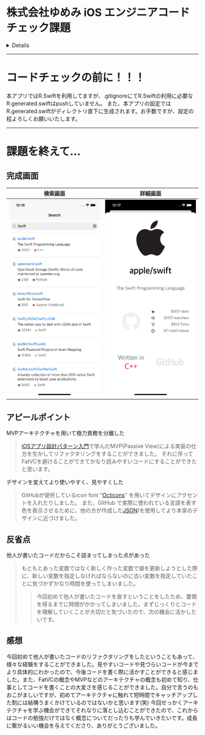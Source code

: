 # 株式会社ゆめみ iOS エンジニアコードチェック課題
<details><div>
  
## 概要

本プロジェクトは株式会社ゆめみ（以下弊社）が、弊社に iOS エンジニアを希望する方に出す課題のベースプロジェクトです。本課題が与えられた方は、下記の概要を詳しく読んだ上で課題を取り組んでください。

## アプリ仕様

本アプリは GitHub のリポジトリーを検索するアプリです。

![動作イメージ](README_Images/app.gif)

### 環境

- IDE：基本最新の安定版（本概要作成時点では Xcode 11.4.1）
- Swift：基本最新の安定版（本概要作成時点では Swift 5.1）
- 開発ターゲット：基本最新の安定版（本概要作成時点では iOS 13.4）
- サードパーティーライブラリーの利用：オープンソースのものに限り制限しない

### 動作

1. 何かしらのキーワードを入力
2. GitHub API（`search/repositories`）でリポジトリーを検索し、結果一覧を概要（リポジトリ名）で表示
3. 特定の結果を選択したら、該当リポジトリの詳細（リポジトリ名、オーナーアイコン、プロジェクト言語、Star 数、Watcher 数、Fork 数、Issue 数）を表示

## 課題取り組み方法

Issues を確認した上、本プロジェクトを [**Duplicate** してください](https://help.github.com/en/github/creating-cloning-and-archiving-repositories/duplicating-a-repository)（Fork しないようにしてください。必要ならプライベートリポジトリーにしても大丈夫です）。今後のコミットは全てご自身のリポジトリーで行ってください。

コードチェックの課題 Issue は全て [`課題`](https://github.com/yumemi/ios-engineer-codecheck/milestone/1) Milestone がついており、難易度に応じて Label が [`初級`](https://github.com/yumemi/ios-engineer-codecheck/issues?q=is%3Aopen+is%3Aissue+label%3A初級+milestone%3A課題)、[`中級`](https://github.com/yumemi/ios-engineer-codecheck/issues?q=is%3Aopen+is%3Aissue+label%3A中級+milestone%3A課題+) と [`ボーナス`](https://github.com/yumemi/ios-engineer-codecheck/issues?q=is%3Aopen+is%3Aissue+label%3Aボーナス+milestone%3A課題+) に分けられています。課題の必須／選択は下記の表とします：

|   | 初級 | 中級 | ボーナス
|--:|:--:|:--:|:--:|
| 新卒／未経験者 | 必須 | 選択 | 選択 |
| 中途／経験者 | 必須 | 必須 | 選択 |

課題が完成したら、リポジトリーのアドレスを教えてください。

</div></details>

---------------------------------------

# コードチェックの前に！！！

本アプリではR.Swiftを利用してますが、.gitignoreにてR.Swiftの利用に必要なR.generated.swiftはpushしていません。
また、本アプリの設定ではR.generated.swiftがディレクトリ直下に生成されます。お手数ですが、設定の程よろしくお願いいたします。

----------------------------------------

# 課題を終えて...

## 完成画面
|検索画面|詳細画面| 
|-----------|------------|
|![検索画面](README_Images/searchView.png)|![詳細画面](README_Images/detailView.png)|

## アピールポイント
MVPアーキテクチャを用いて極力責務を分離した
> [iOSアプリ設計パターン入門](https://peaks.cc/books/iOS_architecture)で学んだMVP(Passive View)による実装の仕方を生かしてリファクタリングをすることができました。
> それに伴ってFatVCを避けることができてかなり読みやすいコードにすることができたと思います。


デザインを変えてより使いやすく、見やすくした
> GitHubが提供しているicon font "[Octicons](https://octicons-primer.vercel.app/octicons/)" を用いてデザインにアクセントを入れたりしました。
> また、GitHub で実際に使われている言語を表す色を表示させるために、他の方が作成した[JSON](https://github.com/doda/github-language-colors/blob/master/colors.json))を使用してより本家のデザインに近づけました。
> 

## 反省点
他人が書いたコードだからこそ詰まってしまった点があった
> もともとあった変数ではなく新しく作った変数で値を更新しようとした際に、新しい変数を指定しなければならないのに古い変数を指定していたことに気づかずかなり時間を使ってしまいました。
>> 今回初めて他人が書いたコードを直すということをしたため、要領を得るまでに時間がかかってしまいました。まずじっくりとコードを理解していくことが大切だと気づいたので、次の機会に活かしたいです。


## 感想
今回初めて他人が書いたコードのリファクタリングをしたということもあって、様々な経験をすることができました。見やすいコードや見づらいコードが今までより具体的にわかったので、今後コードを書く際に活かすことができると感じました。また、FatVCの概念やMVPなどのアーキテクチャの概念も初めて知り、仕事としてコードを書くことの大変さを感じることができました。自分で言うのもおこがましいですが、初めてアーキテクチャに触れて短時間でキャッチアップした割には結構うまくかけているのではないかと思います(笑) 今回せっかくアーキテクチャを学ぶ機会ができてそれなりに落とし込むことができたので、これからはコードの勉強だけではなく概念についてだったりも学んでいきたいです。成長に繋がるいい機会を与えてくださり、ありがとうございました。



